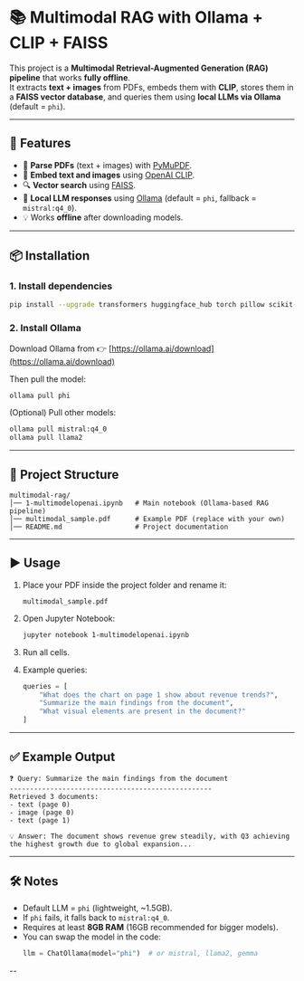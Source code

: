 # 📚 Multimodal RAG with Ollama + CLIP + FAISS

This project is a **Multimodal Retrieval-Augmented Generation (RAG) pipeline** that works **fully offline**.  
It extracts **text + images** from PDFs, embeds them with **CLIP**, stores them in a **FAISS vector database**, and queries them using **local LLMs via Ollama** (default = `phi`).

---

## 🚀 Features
- 📄 **Parse PDFs** (text + images) with [PyMuPDF](https://pymupdf.readthedocs.io/).  
- 🧠 **Embed text and images** using [OpenAI CLIP](https://huggingface.co/openai/clip-vit-base-patch32).  
- 🔍 **Vector search** using [FAISS](https://faiss.ai/).  
- 🤖 **Local LLM responses** using [Ollama](https://ollama.ai/) (default = `phi`, fallback = `mistral:q4_0`).  
- 💡 Works **offline** after downloading models.  

---

## 📦 Installation

### 1. Install dependencies
```bash
pip install --upgrade transformers huggingface_hub torch pillow scikit-learn python-dotenv pymupdf faiss-cpu langchain langchain-community
```

### 2. Install Ollama
Download Ollama from 👉 [https://ollama.ai/download](https://ollama.ai/download)

Then pull the model:
```bash
ollama pull phi
```

(Optional) Pull other models:
```bash
ollama pull mistral:q4_0
ollama pull llama2
```

---

## 📂 Project Structure
```
multimodal-rag/
│── 1-multimodelopenai.ipynb   # Main notebook (Ollama-based RAG pipeline)
│── multimodal_sample.pdf      # Example PDF (replace with your own)
│── README.md                  # Project documentation
```

---

## ▶️ Usage

1. Place your PDF inside the project folder and rename it:
   ```
   multimodal_sample.pdf
   ```

2. Open Jupyter Notebook:
   ```bash
   jupyter notebook 1-multimodelopenai.ipynb
   ```

3. Run all cells.

4. Example queries:
   ```python
   queries = [
       "What does the chart on page 1 show about revenue trends?",
       "Summarize the main findings from the document",
       "What visual elements are present in the document?"
   ]
   ```

---

## ✅ Example Output
```
❓ Query: Summarize the main findings from the document
--------------------------------------------------
Retrieved 3 documents:
- text (page 0)
- image (page 0)
- text (page 1)

💡 Answer: The document shows revenue grew steadily, with Q3 achieving the highest growth due to global expansion...
```

---

## 🛠️ Notes
- Default LLM = `phi` (lightweight, ~1.5GB).  
- If `phi` fails, it falls back to `mistral:q4_0`.  
- Requires at least **8GB RAM** (16GB recommended for bigger models).  
- You can swap the model in the code:
  ```python
  llm = ChatOllama(model="phi")  # or mistral, llama2, gemma
  ```

--

